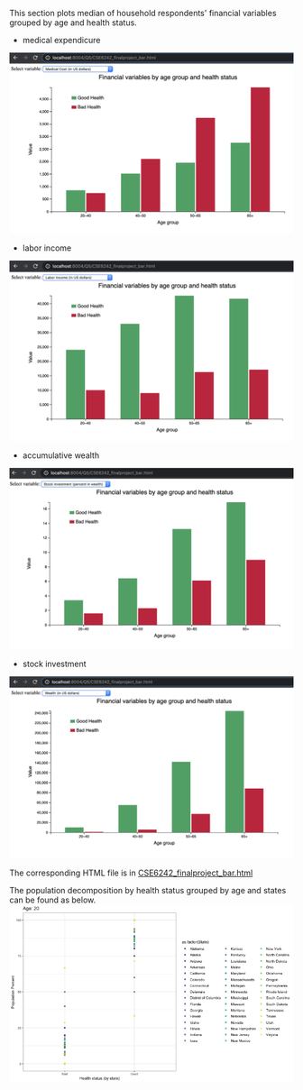 This section plots median of household respondents' financial variables grouped by age and health status.

* medical expendicure

![GitHub Logo](CSE6242_finalproject_bar_screenshot1.png)


* labor income

![GitHub Logo](CSE6242_finalproject_bar_screenshot2.png)

* accumulative wealth 

![GitHub Logo](CSE6242_finalproject_bar_screenshot3.png)

* stock investment 

![GitHub Logo](CSE6242_finalproject_bar_screenshot4.png)


The corresponding HTML file is in [CSE6242_finalproject_bar.html](https://github.com/shuangke/CSE6242FinalProject/blob/master/CODE/Barplot/CSE6242_finalproject_bar.html)


The population decomposition by health status grouped by age and states can be found as below.
![Alt Text](https://github.com/shuangke/CSE6242FinalProject/blob/master/CODE/Barplot/region_age_health_percent2.gif)
